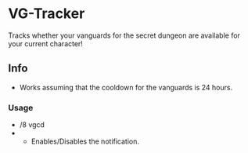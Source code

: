 # VG-Tracker
Tracks whether your vanguards for the secret dungeon are available for your current character!

## Info
- Works assuming that the cooldown for the vanguards is 24 hours.

### Usage
- /8 vgcd
- - Enables/Disables the notification.